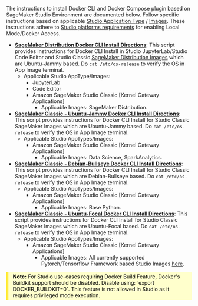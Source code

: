 The instructions to install Docker CLI and Docker Compose plugin based on SageMaker Studio Environment are documented below. Follow specific instructions based on applicable [Studio Application Type](https://docs.aws.amazon.com/sagemaker/latest/dg/machine-learning-environments.html) / [Images](https://docs.aws.amazon.com/sagemaker/latest/dg/notebooks-available-images.html#notebooks-available-images-supported). These instructions adhere to [Studio platforms requirements](https://docs.aws.amazon.com/sagemaker/latest/dg/studio-updated-local.html#studio-updated-local-docker) for enabling Local Mode/Docker Access.


* [**SageMaker Distribution Docker CLI Install Directions**](sagemaker-distribution-docker-cli-install.sh):  This script provides instructions for Docker CLI Install in Studio JupyterLab/Studio Code Editor and Studio Classic [SageMaker Distribution Images](https://docs.aws.amazon.com/sagemaker/latest/dg/sagemaker-distribution.html) which are Ubuntu-Jammy based. Do `cat /etc/os-release` to verify the OS in App Image terminal.
  * Applicable Studio AppType/Images:
    * JupyterLab
    * Code Editor
    * Amazon SageMaker Studio Classic [Kernel Gateway Applications]
      * Applicable Images: SageMaker Distribution.
* [**SageMaker Classic - Ubuntu-Jammy Docker CLI Install Directions**](sagemaker-ubuntu-jammy-docker-cli-install.sh):  This script provides instructions for Docker CLI Install for Studio Classic SageMaker Images which are Ubuntu-Jammy based. Do `cat /etc/os-release` to verify the OS in App Image terminal.
  * Applicable Studio AppTypes/Images:
    * Amazon SageMaker Studio Classic [Kernel Gateway Applications]
      * Applicable Images: Data Science, SparkAnalytics.
* [**SageMaker Classic - Debian-Bullseye Docker CLI Install Directions**](sagemaker-debian-bullseye-cli-install.sh):  This script provides instructions for Docker CLI Install for Studio Classic SageMaker Images which are Debian-Bullseye based. Do `cat /etc/os-release` to verify the OS in App Image terminal.
  * Applicable Studio AppTypes/Images:
    * Amazon SageMaker Studio Classic [Kernel Gateway Applications]
      * Applicable Images: Base Python.
* [**SageMaker Classic - Ubuntu-Focal Docker CLI Install Directions**](sagemaker-ubuntu-focal-docker-cli-install.sh):  This script provides instructions for Docker CLI Install for Studio Classic SageMaker Images which are Ubuntu-Focal based. Do `cat /etc/os-release` to verify the OS in App Image terminal.
  * Applicable Studio AppTypes/Images:
    * Amazon SageMaker Studio Classic [Kernel Gateway Applications]
      * Applicable Images: All currently supported Pytorch/Tensorflow Framework based Studio Images [here](https://docs.aws.amazon.com/sagemaker/latest/dg/notebooks-available-images.html#notebooks-available-images-supported).

<div style="background-color: #ffffcc; border-left: 6px solid #ffeb3b; margin-bottom: 15px; padding: 4px 12px;">
  <p style="color: #000000; margin: 0;"><strong>Note:</strong> For Studio use-cases requiring Docker Build Feature, Docker's Buildkit support should be disabled. Disable using: `export DOCKER_BUILDKIT=0`. This feature is not allowed in Studio as it requires privileged mode execution. </p>
</div>
